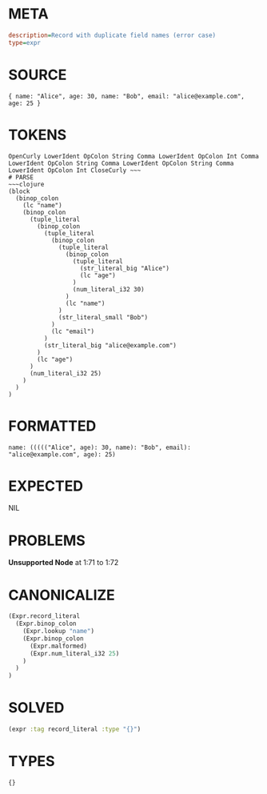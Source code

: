 # META
~~~ini
description=Record with duplicate field names (error case)
type=expr
~~~
# SOURCE
~~~roc
{ name: "Alice", age: 30, name: "Bob", email: "alice@example.com", age: 25 }
~~~
# TOKENS
~~~text
OpenCurly LowerIdent OpColon String Comma LowerIdent OpColon Int Comma LowerIdent OpColon String Comma LowerIdent OpColon String Comma LowerIdent OpColon Int CloseCurly ~~~
# PARSE
~~~clojure
(block
  (binop_colon
    (lc "name")
    (binop_colon
      (tuple_literal
        (binop_colon
          (tuple_literal
            (binop_colon
              (tuple_literal
                (binop_colon
                  (tuple_literal
                    (str_literal_big "Alice")
                    (lc "age")
                  )
                  (num_literal_i32 30)
                )
                (lc "name")
              )
              (str_literal_small "Bob")
            )
            (lc "email")
          )
          (str_literal_big "alice@example.com")
        )
        (lc "age")
      )
      (num_literal_i32 25)
    )
  )
)
~~~
# FORMATTED
~~~roc
name: ((((("Alice", age): 30, name): "Bob", email): "alice@example.com", age): 25)
~~~
# EXPECTED
NIL
# PROBLEMS
**Unsupported Node**
at 1:71 to 1:72

# CANONICALIZE
~~~clojure
(Expr.record_literal
  (Expr.binop_colon
    (Expr.lookup "name")
    (Expr.binop_colon
      (Expr.malformed)
      (Expr.num_literal_i32 25)
    )
  )
)
~~~
# SOLVED
~~~clojure
(expr :tag record_literal :type "{}")
~~~
# TYPES
~~~roc
{}
~~~
